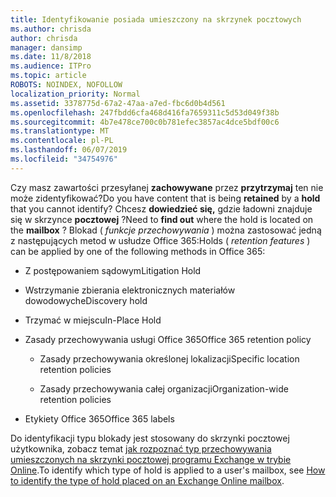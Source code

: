 ```yaml
---
title: Identyfikowanie posiada umieszczony na skrzynek pocztowych
ms.author: chrisda
author: chrisda
manager: dansimp
ms.date: 11/8/2018
ms.audience: ITPro
ms.topic: article
ROBOTS: NOINDEX, NOFOLLOW
localization_priority: Normal
ms.assetid: 3378775d-67a2-47aa-a7ed-fbc6d0b4d561
ms.openlocfilehash: 247fbdd6cfa468d416fa7659311c5d53d049f38b
ms.sourcegitcommit: 4b7e478ce700c0b781efec3857ac4dce5bdf00c6
ms.translationtype: MT
ms.contentlocale: pl-PL
ms.lasthandoff: 06/07/2019
ms.locfileid: "34754976"
---
```

<span data-ttu-id="4f61d-102">Czy masz zawartości przesyłanej **zachowywane** przez **przytrzymaj** ten nie może zidentyfikować?</span><span class="sxs-lookup"><span data-stu-id="4f61d-102">Do you have content that is being **retained** by a **hold** that you cannot identify?</span></span> <span data-ttu-id="4f61d-103">Chcesz **dowiedzieć się,** gdzie ładowni znajduje się w skrzynce **pocztowej** ?</span><span class="sxs-lookup"><span data-stu-id="4f61d-103">Need to **find out** where the hold is located on the **mailbox** ?</span></span> <span data-ttu-id="4f61d-104">Blokad ( *funkcje przechowywania* ) można zastosować jedną z następujących metod w usłudze Office 365:</span><span class="sxs-lookup"><span data-stu-id="4f61d-104">Holds (  *retention features*  ) can be applied by one of the following methods in Office 365:</span></span> 
  
- <span data-ttu-id="4f61d-105">Z postępowaniem sądowym</span><span class="sxs-lookup"><span data-stu-id="4f61d-105">Litigation Hold</span></span> 
    
- <span data-ttu-id="4f61d-106">Wstrzymanie zbierania elektronicznych materiałów dowodowych</span><span class="sxs-lookup"><span data-stu-id="4f61d-106">eDiscovery hold</span></span>
    
- <span data-ttu-id="4f61d-107">Trzymać w miejscu</span><span class="sxs-lookup"><span data-stu-id="4f61d-107">In-Place Hold</span></span>
    
- <span data-ttu-id="4f61d-108">Zasady przechowywania usługi Office 365</span><span class="sxs-lookup"><span data-stu-id="4f61d-108">Office 365 retention policy</span></span> 
    
  - <span data-ttu-id="4f61d-109">Zasady przechowywania określonej lokalizacji</span><span class="sxs-lookup"><span data-stu-id="4f61d-109">Specific location retention policies</span></span>
    
  - <span data-ttu-id="4f61d-110">Zasady przechowywania całej organizacji</span><span class="sxs-lookup"><span data-stu-id="4f61d-110">Organization-wide retention policies</span></span>
    
- <span data-ttu-id="4f61d-111">Etykiety Office 365</span><span class="sxs-lookup"><span data-stu-id="4f61d-111">Office 365 labels</span></span>
    
<span data-ttu-id="4f61d-112">Do identyfikacji typu blokady jest stosowany do skrzynki pocztowej użytkownika, zobacz temat [jak rozpoznać typ przechowywania umieszczonych na skrzynki pocztowej programu Exchange w trybie Online](https://docs.microsoft.com/office365/securitycompliance/identify-a-hold-on-an-exchange-online-mailbox).</span><span class="sxs-lookup"><span data-stu-id="4f61d-112">To identify which type of hold is applied to a user's mailbox, see [How to identify the type of hold placed on an Exchange Online mailbox](https://docs.microsoft.com/office365/securitycompliance/identify-a-hold-on-an-exchange-online-mailbox).</span></span>
  

